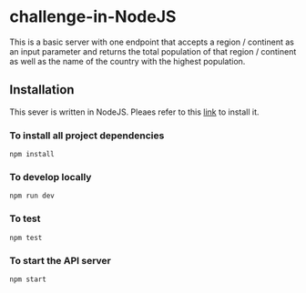 # challenge-in-NodeJS

This is a basic server with one endpoint that
accepts a region / continent as an input parameter and returns the total population of that region / continent as well as the name of the country with the highest population.

## Installation

This sever is written in NodeJS. Pleaes refer to this [link](https://nodejs.org/en/download/) to install it.

### To install all project dependencies

    npm install

### To develop locally

    npm run dev

### To test

    npm test

### To start the API server

    npm start

